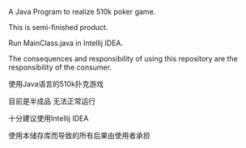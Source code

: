 A Java Program to realize 510k poker game.

This is semi-finished product.

Run MainClass.java in Intellij IDEA.

The consequences and responsibility of using this repository are the responsibility of the consumer.


使用Java语言的510k扑克游戏

目前是半成品 无法正常运行

十分建议使用Intellij IDEA


使用本储存库而导致的所有后果由使用者承担
